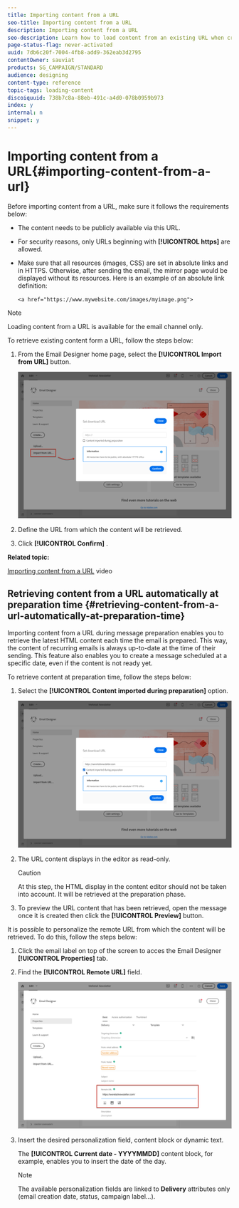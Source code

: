 ```yaml
---
title: Importing content from a URL
seo-title: Importing content from a URL
description: Importing content from a URL
seo-description: Learn how to load content from an existing URL when creating an email.
page-status-flag: never-activated
uuid: 7db6c20f-7004-4fb8-add9-362eab3d2795
contentOwner: sauviat
products: SG_CAMPAIGN/STANDARD
audience: designing
content-type: reference
topic-tags: loading-content
discoiquuid: 738b7c8a-88eb-491c-a4d0-078b0959b973
index: y
internal: n
snippet: y
---
```


# Importing content from a URL{#importing-content-from-a-url}

Before importing content from a URL, make sure it follows the requirements below:

* The content needs to be publicly available via this URL.
* For security reasons, only URLs beginning with **[!UICONTROL https]** are allowed.
* Make sure that all resources (images, CSS) are set in absolute links and in HTTPS. Otherwise, after sending the email, the mirror page would be displayed without its resources. Here is an example of an absolute link definition:

  ```
  <a href="https://www.mywebsite.com/images/myimage.png">
  ```

>[!NOTE]
>
>Loading content from a URL is available for the email channel only.

To retrieve existing content form a URL, follow the steps below:

1. From the Email Designer home page, select the **[!UICONTROL Import from URL]** button.

   ![](assets/email_designer_importfromurl.png)

1. Define the URL from which the content will be retrieved.
1. Click **[!UICONTROL Confirm]** .

**Related topic:**

[Importing content from a URL](https://helpx.adobe.com/campaign/kt/acs/using/acs-email-designer-tutorial.html#Workingwithexistingcontent) video

## Retrieving content from a URL automatically at preparation time {#retrieving-content-from-a-url-automatically-at-preparation-time}

Importing content from a URL during message preparation enables you to retrieve the latest HTML content each time the email is prepared. This way, the content of recurring emails is always up-to-date at the time of their sending. This feature also enables you to create a message scheduled at a specific date, even if the content is not ready yet.

To retrieve content at preparation time, follow the steps below:

1. Select the **[!UICONTROL Content imported during preparation]** option.

   ![](assets/email_designer_importfromurl2.png)

1. The URL content displays in the editor as read-only.

   >[!CAUTION]
   >
   >At this step, the HTML display in the content editor should not be taken into account. It will be retrieved at the preparation phase.

1. To preview the URL content that has been retrieved, open the message once it is created then click the **[!UICONTROL Preview]** button.

It is possible to personalize the remote URL from which the content will be retrieved. To do this, follow the steps below:

1. Click the email label on top of the screen to acces the Email Designer **[!UICONTROL Properties]** tab.
1. Find the **[!UICONTROL Remote URL]** field.

   ![](assets/email_designer_importfromurl4.png)

1. Insert the desired personalization field, content block or dynamic text.

   The **[!UICONTROL Current date - YYYYMMDD]** content block, for example, enables you to insert the date of the day.

   >[!NOTE]
   >
   >The available personalization fields are linked to **Delivery** attributes only (email creation date, status, campaign label...).

